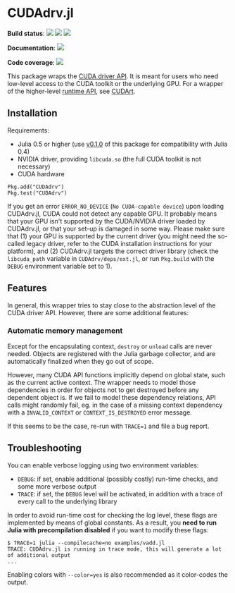 CUDAdrv.jl
==========

**Build status**: [![][buildbot-0.5-img]][buildbot-0.5-url] [![][buildbot-0.6-img]][buildbot-0.6-url] [![][buildbot-master-img]][buildbot-master-url]

**Documentation**: [![][docs-latest-img]][docs-latest-url]

**Code coverage**: [![][coverage-img]][coverage-url]

[buildbot-0.5-img]: https://ci.maleadt.net/buildbot/julia/badge.svg?builder=CUDAdrv.jl:%20Julia%200.5%20(x86-64)&badge=Julia%20v0.5
[buildbot-0.5-url]: https://ci.maleadt.net/buildbot/julia/builders/CUDAdrv.jl%3A%20Julia%200.5%20%28x86-64%29
[buildbot-0.6-img]: https://ci.maleadt.net/buildbot/julia/badge.svg?builder=CUDAdrv.jl:%20Julia%200.6%20(x86-64)&badge=Julia%200.6
[buildbot-0.6-url]: https://ci.maleadt.net/buildbot/julia/builders/CUDAdrv.jl%3A%20Julia%200.6%20%28x86-64%29
[buildbot-master-img]: https://ci.maleadt.net/buildbot/julia/badge.svg?builder=CUDAdrv.jl:%20Julia%20master%20(x86-64)&badge=Julia%20master
[buildbot-master-url]: https://ci.maleadt.net/buildbot/julia/builders/CUDAdrv.jl%3A%20Julia%20master%20%28x86-64%29

[docs-latest-img]: https://img.shields.io/badge/docs-latest-blue.svg
[docs-latest-url]: http://juliagpu.github.io/CUDAdrv.jl/latest

[coverage-img]: https://codecov.io/gh/JuliaGPU/CUDAdrv.jl/coverage.svg
[coverage-url]: https://codecov.io/gh/JuliaGPU/CUDAdrv.jl

This package wraps the [CUDA driver API](http://docs.nvidia.com/cuda/cuda-driver-api/). It
is meant for users who need low-level access to the CUDA toolkit or the underlying GPU. For
a wrapper of the higher-level [runtime API](http://docs.nvidia.com/cuda/cuda-runtime-api/),
see [CUDArt](https://github.com/JuliaGPU/CUDArt.jl).



Installation
------------

Requirements:

* Julia 0.5 or higher (use
  [v0.1.0](https://github.com/JuliaGPU/CUDAdrv.jl/releases/tag/v0.1.0) of this package
  for compatibility with Julia 0.4)
* NVIDIA driver, providing `libcuda.so` (the full CUDA toolkit is not necessary)
* CUDA hardware

```
Pkg.add("CUDAdrv")
Pkg.test("CUDAdrv")
```

If you get an error `ERROR_NO_DEVICE` (`No CUDA-capable device`) upon loading CUDAdrv.jl,
CUDA could not detect any capable GPU. It probably means that your GPU isn't supported by
the CUDA/NVIDIA driver loaded by CUDAdrv.jl, or that your set-up is damaged in some way.
Please make sure that (1) your GPU is supported by the current driver (you might need the
so-called legacy driver, refer to the CUDA installation instructions for your platform), and
(2) CUDAdrv.jl targets the correct driver library (check the `libcuda_path` variable in
`CUDAdrv/deps/ext.jl`, or run `Pkg.build` with the `DEBUG` environment variable set to 1).



Features
--------

In general, this wrapper tries to stay close to the abstraction level of the CUDA driver
API. However, there are some additional features:

### Automatic memory management

Except for the encapsulating context, `destroy` or `unload` calls are never needed. Objects
are registered with the Julia garbage collector, and are automatically finalized when they
go out of scope.

However, many CUDA API functions implicitly depend on global state, such as the current
active context. The wrapper needs to model those dependencies in order for objects not to
get destroyed before any dependent object is. If we fail to model these dependency
relations, API calls might randomly fail, eg. in the case of a missing context dependency
with a `INVALID_CONTEXT` or `CONTEXT_IS_DESTROYED` error message.

If this seems to be the case, re-run with `TRACE=1` and file a bug report.



Troubleshooting
---------------

You can enable verbose logging using two environment variables:

* `DEBUG`: if set, enable additional (possibly costly) run-time checks, and some more
  verbose output
* `TRACE`: if set, the `DEBUG` level will be activated, in addition with a trace of every
  call to the underlying library

In order to avoid run-time cost for checking the log level, these flags are implemented by
means of global constants. As a result, you **need to run Julia with precompilation
disabled** if you want to modify these flags:

```
$ TRACE=1 julia --compilecache=no examples/vadd.jl
TRACE: CUDAdrv.jl is running in trace mode, this will generate a lot of additional output
...
```

Enabling colors with `--color=yes` is also recommended as it color-codes the output.
